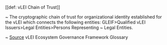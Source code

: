 [[def: vLEI Chain of Trust]]

~ The cryptographic chain of trust for organizational identity established for the vLEI which connects the following entities: GLEIF>Qualified vLEI Issuers>Legal Entities>Persons Representing
~ Legal Entities.

~ [Source](https://www.gleif.org/vlei/introducing-the-vlei-ecosystem-governance-framework/2023-12-15_vlei-egf-v2.0-glossary_v1.3_final.pdf) vLEI Ecosystem Governance Framework Glossary
